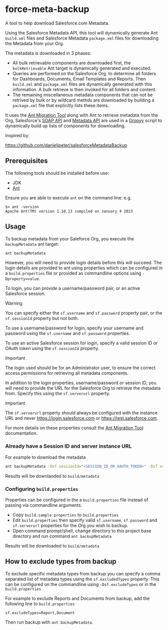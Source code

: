 # force-meta-backup

A tool to help download Salesforce.com Metadata.

Using the Salesforce Metadata API, this tool will dynamically generate Ant `build.xml` files and Salesforce Metadata `package.xml` files for downloading the Metadata from your Org.

The metadata is downloaded in 3 phases:
- All bulk retrievable components are downloaded first, the `bulkRetrievable` Ant target is dynamically generated and executed.
- Queries are performed on the Salesforce Org. to determine all folders for Dashboards, Documents, Email Templates and Reports. Then `build.xml` and `package.xml` files are dynamically generated with this information. A bulk retrieve is then invoked for all folders and content.
- The remaining miscellaneous metadata components that can not be retrived by bulk or by wildcard methds are downloaded by building a `package.xml` file that explicitly lists these items.

It uses the [Ant Migration Tool](https://developer.salesforce.com/docs/atlas.en-us.daas.meta/daas/) along with Ant to retrieve metadata from the Org, Salesforce's [SOAP API](https://developer.salesforce.com/docs/atlas.en-us.api.meta/api/) and [Metadata API](https://developer.salesforce.com/docs/atlas.en-us.api_meta.meta/api_meta/) are used in a [Groovy](http://groovy.codehaus.org/) script to dynamically build up lists of components for downloading.

Inspired by:

https://github.com/danieljpeter/salesforceMetadataBackup

## Prerequisites
The following tools should be installed before use:
- JDK
- [Ant](http://ant.apache.org/)

Ensure you are able to execute `ant` on the command line:
e.g.

```
$> ant -version
Apache Ant(TM) version 1.10.13 compiled on January 4 2023
```


## Usage

To backup metadata from your Saleforce Org, you execute the `backupMetadata`
ant target:

```bash
ant backupMetadata
```

However, you will need to provide login details before this will succeed. The
login details are provided to ant using properties which can be configured in
a `build.properties` file or provided as commandline options using `-Dproperty=value`.

To login, you can provide a username/password pair, or an active Salesforce session.

> [!WARNING]
> You can specify either the `sf.username` and `sf.password` property pair, or the `sf.sessionId` property but not both.

To use a username/password for login, specify your username and password using the
`sf.username` and `sf.password` properties.

To use an active Salesforce session for login, specify a valid session ID or OAuth
token using the `sf.sessionId` property.

> [!IMPORTANT]
The login used should be for an Administrator user, to ensure the correct access permissions for retrieving all metadata components.


In addition to the login properties, username/password or session ID, you will need to provide 
the URL for the Salesforce Org to retrieve the metadata from. Specify this using the `sf.serverurl` property.

> [!IMPORTANT]
> The `sf.serverurl` property should always be configured with the instance URL and never https://login.salesforce.com or https://test.salesforce.com.


For more details on these properties consult the [Ant Migration Tool](https://developer.salesforce.com/docs/atlas.en-us.daas.meta/daas/) documentation.

### Already have a Session ID and server instance URL
For example to download the metadata 

```bash
ant backupMetadata -Dsf.sessionId="<SESSION_ID_OR_OAUTH_TOKEN>" -Dsf.serverUrl="https://na17.my.salesforce.com"
```

Results will be downlaoded to `build/metadata`

### Configuring `build.properties`
Properties can be configured in the a `build.properties` file instead of passing
via commandline arguments.

- Copy `build.sample.properties` to `build.properties`
- Edit `build.properties` then specify valid `sf.username`, `sf.password` and `sf.serverurl`
  properties for the Org you wish to backup.
- Open command prompt/shell, change directory to this project base directory and run command `ant backupMetadata`


Results will be downloaded to `build/metadata`


## How to exclude types from backup
To exclude specific metadata types from backup you can specify a comma separated list of 
metadata types using the `sf.excludedTypes` property. This can be configured on the commandline
using `-Dsf.excludeTypes` or in the `build.properties` 

For example to exclude Reports and Documents from backup, add the following line
to `build.properties`

```properties
sf.excludeTypes=Report,Document
```

Then run backup with `ant backupMetadata`.

